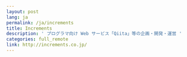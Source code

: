 ```yaml
---
layout: post
lang: ja
permalink: /ja/increments
title: Increments
description: ' プログラマ向け Web サービス「Qiita」等の企画・開発・運営 '
categories: full_remote
link: http://increments.co.jp/
---
```

